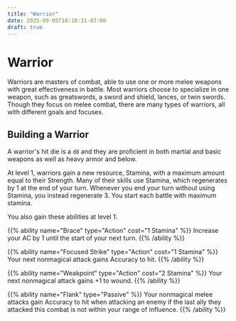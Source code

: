 ```yaml
---
title: "Warrior"
date: 2025-09-05T18:18:31-07:00
draft: true
---
```


# Warrior
Warriors are masters of combat, able to use one or more melee weapons with great effectiveness in battle. Most warriors choose to specialize in one weapon, such as greatswords, a sword and shield, lances, or twin swords. Though they focus on melee combat, there are many types of warriors, all with different goals and focuses.

## Building a Warrior
A warrior's hit die is a `d8` and they are proficient in both martial and basic weapons as well as heavy armor and below.

At level 1, warriors gain a new resource, Stamina, with a maximum amount equal to their Strength. Many of their skills use Stamina, which regenerates by 1 at the end of your turn. Whenever you end your turn without using Stamina, you instead regenerate 3. You start each battle with maximum stamina.

You also gain these abilities at level 1:

{{% ability name="Brace" type="Action" cost="1 Stamina" %}}
Increase your AC by 1 until the start of your next turn.
{{% /ability %}}

{{% ability name="Focused Strike" type="Action" cost="1 Stamina" %}}
Your next nonmagical attack gains Accuracy to hit.
{{% /ability %}}

{{% ability name="Weakpoint" type="Action" cost="2 Stamina" %}}
Your next nonmagical attack gains +1 to wound.
{{% /ability %}}

{{% ability name="Flank" type="Passive" %}}
Your nonmagical melee attacks gain Accuracy to hit when attacking an enemy if the last ally they attacked this combat is not within your range of influence.
{{% /ability %}}